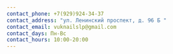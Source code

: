 ```yaml
---
contact_phone: +7(929)924-34-37
contact_address: "ул. Ленинский проспект, д. 96 Б "
contact_email: vuknailslp@gmail.com
contact_days: Пн-Вс
contact_hours: 10:00-20:00
---
```

